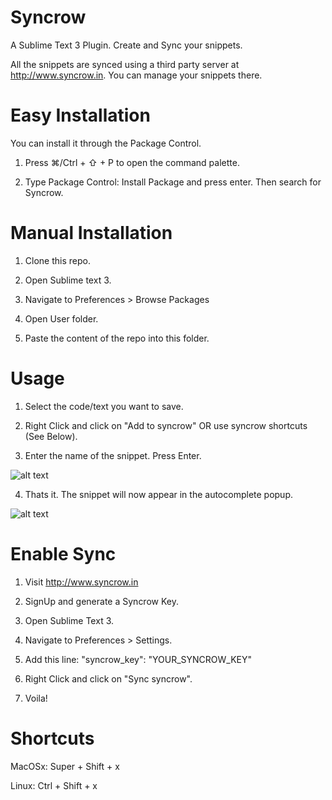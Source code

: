 # Syncrow

A Sublime Text 3 Plugin. Create and Sync your snippets. 

All the snippets are synced using a third party server at http://www.syncrow.in. You can manage your snippets there.

# Easy Installation

You can install it through the Package Control.

1. Press ⌘/Ctrl + ⇧ + P to open the command palette.

2. Type Package Control: Install Package and press enter. Then search for Syncrow.

# Manual Installation

1. Clone this repo.

2. Open Sublime text 3. 

3. Navigate to Preferences > Browse Packages

4. Open User folder.

5. Paste the content of the repo into this folder.

# Usage

1. Select the code/text you want to save.

2. Right Click and click on "Add to syncrow" OR use syncrow shortcuts (See Below).

3. Enter the name of the snippet. Press Enter.

![alt text](https://raw.githubusercontent.com/Afzal7/syncroh-rails/9f2627c4b6f10b4d637121c638c54b5a9e7b5af0/app/assets/images/set_snippet.gif)

4. Thats it. The snippet will now appear in the autocomplete popup.

![alt text](https://raw.githubusercontent.com/Afzal7/syncroh-rails/9f2627c4b6f10b4d637121c638c54b5a9e7b5af0/app/assets/images/get_snippet.gif)

# Enable Sync

1. Visit http://www.syncrow.in

2. SignUp and generate a Syncrow Key.

3. Open Sublime Text 3.

4. Navigate to Preferences > Settings.

5. Add this line: "syncrow_key": "YOUR_SYNCROW_KEY"

6. Right Click and click on "Sync syncrow".

7. Voila!

# Shortcuts

  MacOSx: Super + Shift + x

  Linux: Ctrl + Shift + x
